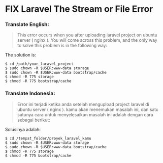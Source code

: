 # FIX Laravel The Stream or File Error

### Translate English: 
> This error occurs when you after uploading laravel project on ubuntu server ( nginx ). You will come across this problem, and the only way to solve this problem is in the following way:

The solution is: 
```
$ cd /path/your_laravel_project
$ sudo chown -R $USER:www-data storage
$ sudo chown -R $USER:www-data bootstrap/cache
$ chmod -R 775 storage
$ chmod -R 775 bootstrap/cache
```

### Translate Indonesia:
> Error ini terjadi ketika anda setelah mengupload project laravel di ubuntu server ( nginx ). kamu akan menemukan masalah ini, dan satu satunya cara untuk menyelesaikan masalah ini adalah dengan cara sebagai berikut:

Solusinya adalah:
```
$ cd /tempat_folder/proyek_laravel_kamu
$ sudo chown -R $USER:www-data storage
$ sudo chown -R $USER:www-data bootstrap/cache
$ chmod -R 775 storage
$ chmod -R 775 bootstrap/cache
```
